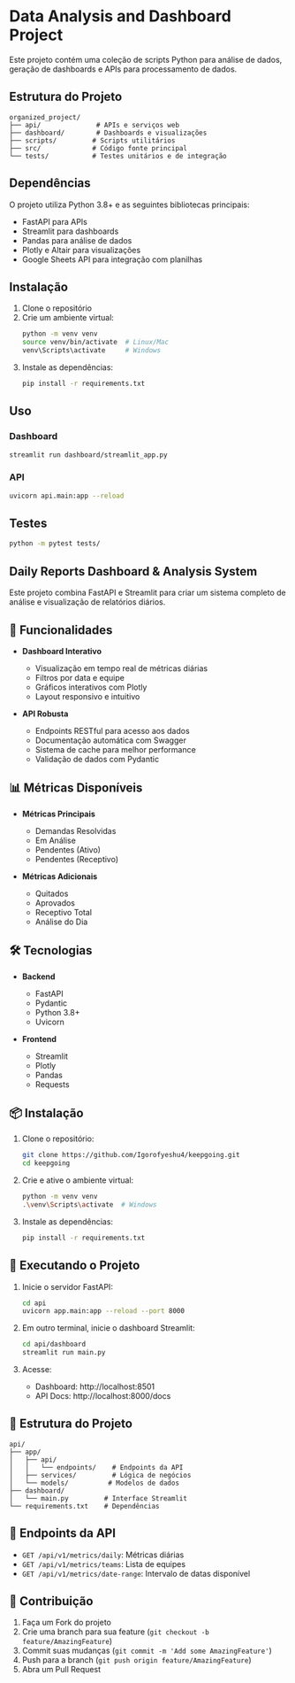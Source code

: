 # Data Analysis and Dashboard Project

Este projeto contém uma coleção de scripts Python para análise de dados, geração de dashboards e APIs para processamento de dados.

## Estrutura do Projeto

```
organized_project/
├── api/              # APIs e serviços web
├── dashboard/        # Dashboards e visualizações
├── scripts/         # Scripts utilitários
├── src/             # Código fonte principal
└── tests/           # Testes unitários e de integração
```

## Dependências

O projeto utiliza Python 3.8+ e as seguintes bibliotecas principais:
- FastAPI para APIs
- Streamlit para dashboards
- Pandas para análise de dados
- Plotly e Altair para visualizações
- Google Sheets API para integração com planilhas

## Instalação

1. Clone o repositório
2. Crie um ambiente virtual:
   ```bash
   python -m venv venv
   source venv/bin/activate  # Linux/Mac
   venv\Scripts\activate     # Windows
   ```
3. Instale as dependências:
   ```bash
   pip install -r requirements.txt
   ```

## Uso

### Dashboard
```bash
streamlit run dashboard/streamlit_app.py
```

### API
```bash
uvicorn api.main:app --reload
```

## Testes
```bash
python -m pytest tests/
```

## Daily Reports Dashboard & Analysis System

Este projeto combina FastAPI e Streamlit para criar um sistema completo de análise e visualização de relatórios diários.

## 🚀 Funcionalidades

- **Dashboard Interativo**
  - Visualização em tempo real de métricas diárias
  - Filtros por data e equipe
  - Gráficos interativos com Plotly
  - Layout responsivo e intuitivo

- **API Robusta**
  - Endpoints RESTful para acesso aos dados
  - Documentação automática com Swagger
  - Sistema de cache para melhor performance
  - Validação de dados com Pydantic

## 📊 Métricas Disponíveis

- **Métricas Principais**
  - Demandas Resolvidas
  - Em Análise
  - Pendentes (Ativo)
  - Pendentes (Receptivo)

- **Métricas Adicionais**
  - Quitados
  - Aprovados
  - Receptivo Total
  - Análise do Dia

## 🛠️ Tecnologias

- **Backend**
  - FastAPI
  - Pydantic
  - Python 3.8+
  - Uvicorn

- **Frontend**
  - Streamlit
  - Plotly
  - Pandas
  - Requests

## 📦 Instalação

1. Clone o repositório:
   ```bash
   git clone https://github.com/Igorofyeshu4/keepgoing.git
   cd keepgoing
   ```

2. Crie e ative o ambiente virtual:
   ```bash
   python -m venv venv
   .\venv\Scripts\activate  # Windows
   ```

3. Instale as dependências:
   ```bash
   pip install -r requirements.txt
   ```

## 🚀 Executando o Projeto

1. Inicie o servidor FastAPI:
   ```bash
   cd api
   uvicorn app.main:app --reload --port 8000
   ```

2. Em outro terminal, inicie o dashboard Streamlit:
   ```bash
   cd api/dashboard
   streamlit run main.py
   ```

3. Acesse:
   - Dashboard: http://localhost:8501
   - API Docs: http://localhost:8000/docs

## 📁 Estrutura do Projeto

```
api/
├── app/
│   ├── api/
│   │   └── endpoints/    # Endpoints da API
│   ├── services/         # Lógica de negócios
│   └── models/          # Modelos de dados
├── dashboard/
│   └── main.py         # Interface Streamlit
└── requirements.txt    # Dependências
```

## 📝 Endpoints da API

- `GET /api/v1/metrics/daily`: Métricas diárias
- `GET /api/v1/metrics/teams`: Lista de equipes
- `GET /api/v1/metrics/date-range`: Intervalo de datas disponível

## 👥 Contribuição

1. Faça um Fork do projeto
2. Crie uma branch para sua feature (`git checkout -b feature/AmazingFeature`)
3. Commit suas mudanças (`git commit -m 'Add some AmazingFeature'`)
4. Push para a branch (`git push origin feature/AmazingFeature`)
5. Abra um Pull Request
